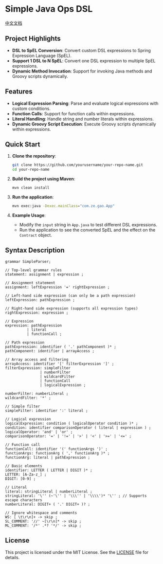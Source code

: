 # Simple Java Ops DSL

[中文文档](README-ZH.md)

## Project Highlights
- **DSL to SpEL Conversion**: Convert custom DSL expressions to Spring Expression Language (SpEL).
- **Support 1 DSL to N SpEL**: Convert one DSL expression to multiple SpEL expressions.
- **Dynamic Method Invocation**: Support for invoking Java methods and Groovy scripts dynamically.

## Features
- **Logical Expression Parsing**: Parse and evaluate logical expressions with custom conditions.
- **Function Calls**: Support for function calls within expressions.
- **Literal Handling**: Handle string and number literals within expressions.
- **Dynamic Groovy Script Execution**: Execute Groovy scripts dynamically within expressions.

## Quick Start
1. **Clone the repository**:
    ```sh
    git clone https://github.com/yourusername/your-repo-name.git
    cd your-repo-name
    ```

2. **Build the project using Maven**:
    ```sh
    mvn clean install
    ```

3. **Run the application**:
    ```sh
    mvn exec:java -Dexec.mainClass="com.ze.gao.App"
    ```

4. **Example Usage**:
    - Modify the `input` string in `App.java` to test different DSL expressions.
    - Run the application to see the converted SpEL and the effect on the `Contract` object.

## Syntax Description
```g4
grammar SimpleParser;

// Top-level grammar rules
statement: assignment | expression ;

// Assignment statement
assignment: leftExpression '=' rightExpression ;

// Left-hand side expression (can only be a path expression)
leftExpression: pathExpression ;

// Right-hand side expression (supports all expression types)
rightExpression: expression ;

// Expression
expression: pathExpression
          | literal
          | functionCall ;

// Path expression
pathExpression: identifier ( '.' pathComponent )* ;
pathComponent: identifier | arrayAccess ;

// Array access and filtering
arrayAccess: identifier '[' filterExpression ']' ;
filterExpression: simpleFilter
                | numberFilter
                | wildcardFilter
                | functionCall
                | logicalExpression ;

numberFilter: numberLiteral ;
wildcardFilter: '*' ;

// Simple filter
simpleFilter: identifier ':' literal ;

// Logical expression
logicalExpression: condition ( logicalOperator condition )* ;
condition: identifier comparisonOperator ( literal | expression ) ;
logicalOperator: 'and' | 'or' ;
comparisonOperator: '=' | '!=' | '>' | '<' | '>=' | '<=' ;

// Function call
functionCall: identifier '(' functionArgs ')' ;
functionArgs: functionArg ( ',' functionArg )* ;
functionArg: literal | pathExpression ;

// Basic elements
identifier: LETTER ( LETTER | DIGIT )* ;
LETTER: [A-Za-z_] ;
DIGIT: [0-9] ;

// Literal
literal: stringLiteral | numberLiteral ;
stringLiteral: '\'' (~'\'' | '\\\'' | '\\\\')* '\'' ; // Supports escape characters
numberLiteral: DIGIT+ ( '.' DIGIT+ )? ;

// Ignore whitespace and comments
WS: [ \t\r\n]+ -> skip ;
SL_COMMENT: '//' ~[\r\n]* -> skip ;
ML_COMMENT: '/*' .*? '*/' -> skip ;
```

## License
This project is licensed under the MIT License. See the [LICENSE](LICENSE) file for details.
